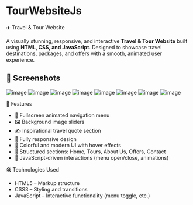 # TourWebsiteJs
✈️ Travel & Tour Website

A visually stunning, responsive, and interactive **Travel & Tour Website** built using **HTML, CSS, and JavaScript**. Designed to showcase travel destinations, packages, and offers with a smooth, animated user experience.


## 📸 Screenshots

![image](https://github.com/user-attachments/assets/2fd52cc2-3b8d-4171-96aa-06c06516e734)
![image](https://github.com/user-attachments/assets/c6cf01cd-f394-4070-a133-a333410da48f)
![image](https://github.com/user-attachments/assets/bebe7838-bd47-45a6-814c-ee0134693be3)
![image](https://github.com/user-attachments/assets/ac286468-4652-49e3-89b9-ecf73451199f)
![image](https://github.com/user-attachments/assets/61ae2a57-b04d-4818-b830-95f7c2aca951)
![image](https://github.com/user-attachments/assets/9818c497-0283-40e0-9d13-dc507352bbf3)
![image](https://github.com/user-attachments/assets/cca1d3b3-3df1-4d8c-bf5a-96c8c5693a8b)
![image](https://github.com/user-attachments/assets/0c743a6c-3919-471f-ae00-9d16af84074e)


🚀 Features

- 🌈 Fullscreen animated navigation menu
- 🖼️ Background image sliders
- ✍️ Inspirational travel quote section
- 📱 Fully responsive design
- 🎨 Colorful and modern UI with hover effects
- 📑 Structured sections: Home, Tours, About Us, Offers, Contact
- 🧭 JavaScript-driven interactions (menu open/close, animations)

🛠 Technologies Used

- HTML5 – Markup structure
- CSS3 – Styling and transitions
- JavaScript – Interactive functionality (menu toggle, etc.)
